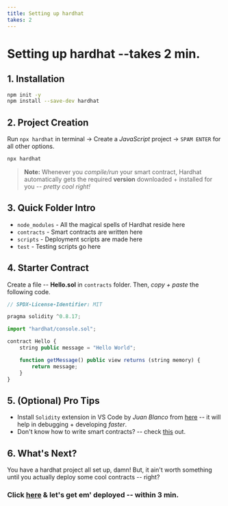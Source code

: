 ```yaml
---
title: Setting up hardhat
takes: 2
---
```


# Setting up hardhat --takes 2 min.

## 1. Installation

```bash
npm init -y
npm install --save-dev hardhat
```

## 2. Project Creation

Run `npx hardhat` in terminal -> Create a _JavaScript_ project -> `SPAM ENTER` for all other options.

```bash
npx hardhat
```

> **Note:** Whenever you _compile/run_ your smart contract, Hardhat automatically gets the required **version** downloaded + installed for you -- _pretty cool right!_

## 3. Quick Folder Intro

-   `node_modules` - All the magical spells of Hardhat reside here
-   `contracts` - Smart contracts are written here
-   `scripts` - Deployment scripts are made here
-   `test` - Testing scripts go here

## 4. Starter Contract

Create a file -- **Hello.sol** in `contracts` folder. Then, _copy + paste_ the following code.

```js
// SPDX-License-Identifier: MIT

pragma solidity ^0.8.17;

import "hardhat/console.sol";

contract Hello {
    string public message = "Hello World";

    function getMessage() public view returns (string memory) {
        return message;
    }
}
```

## 5. (Optional) Pro Tips

-   Install `Solidity` extension in VS Code by _Juan Blanco_ from [here](https://marketplace.visualstudio.com/items?itemName=JuanBlanco.solidity) -- it will help in debugging + developing _faster_.
-   Don't know how to write smart contracts? -- check [this](https://solidity-by-example.org/) out.

## 6. What's Next?

You have a hardhat project all set up, damn! But, it ain't worth something until you actually
deploy some cool contracts -- right?

### Click [here](./deploy_testnet.md) & let's get em' deployed -- within 3 min.
